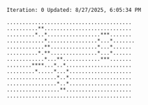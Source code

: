 `Iteration: 0 Updated: 8/27/2025, 6:05:34 PM`
<!-- GOL_START -->
`........................................`</br>
`..........**............................`</br>
`.........*..*.................***.......`</br>
`............*................*...*.......`</br>
`............**...............*...*......`</br>
`..........*.**...............*...*......`</br>
`............*...**............***.......`</br>
`........****...*..*.....................`</br>
`.........*.....*...*....................`</br>
`................*..*....................`</br>
`................*..*....................`</br>
`.................**.....................`</br>
`........................................`</br>
<!-- GOL_END -->